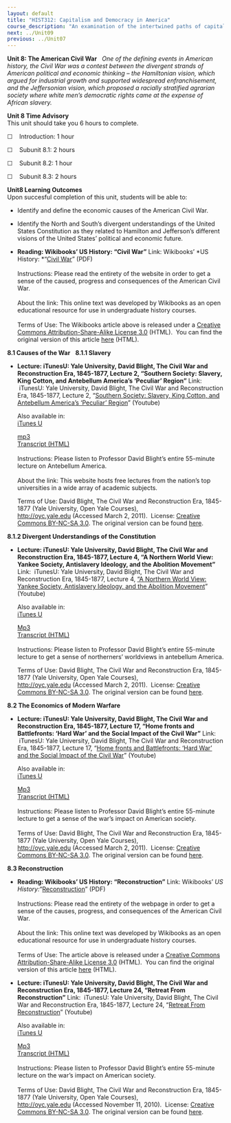 ```yaml
---
layout: default
title: "HIST312: Capitalism and Democracy in America"
course_description: "An examination of the intertwined paths of capitalism and democracy in US history from the 17th century to the present, focusing on the connections between America’s economic and political development."
next: ../Unit09
previous: ../Unit07
---
```

**Unit 8: The American Civil War** <span id="8"></span> 
*One of the defining events in American history, the Civil War was a
contest between the divergent strands of American political and economic
thinking – the Hamiltonian vision, which argued for industrial growth
and supported widespread enfranchisement, and the Jeffersonian vision,
which proposed a racially stratified agrarian society where white men’s
democratic rights came at the expense of African slavery.*

**Unit 8 Time Advisory**  
This unit should take you 6 hours to complete.

☐    Introduction: 1 hour

☐    Subunit 8.1: 2 hours

☐    Subunit 8.2: 1 hour

☐    Subunit 8.3: 2 hours

**Unit8 Learning Outcomes**  
Upon succesful completion of this unit, students will be able to:

-   Identify and define the economic causes of the American Civil War.
-   Identify the North and South’s divergent understandings of the
    United States Constitution as they related to Hamilton and
    Jefferson’s different visions of the United States’ political and
    economic future.

-   **Reading: Wikibooks’ US History: “Civil War”**
    Link: Wikibooks’ *US History: *“[Civil
    War](https://resources.saylor.org/archived/wp-content/uploads/2011/08/HIST312-8-Civil-War.pdf)”
    (PDF)  
        
     Instructions: Please read the entirety of the website in order to
    get a sense of the caused, progress and consequences of the American
    Civil War.  
        
     About the link: This online text was developed by Wikibooks as an
    open educational resource for use in undergraduate history
    courses.  
        
     Terms of Use: The Wikibooks article above is released under a
    [Creative Commons Attribution-Share-Alike License
    3.0](http://creativecommons.org/licenses/by-sa/3.0/) (HTML).  You
    can find the original version of this article
    [here](http://en.wikibooks.org/wiki/US_History/Civil_War) (HTML).

**8.1 Causes of the War** <span id="8.1"></span> 
**8.1.1 Slavery** <span id="8.1.1"></span> 
-   **Lecture: iTunesU: Yale University, David Blight, The Civil War and
    Reconstruction Era, 1845-1877, Lecture 2, “Southern Society:
    Slavery, King Cotton, and Antebellum America’s ‘Peculiar’ Region”**
    Link:  iTunesU: Yale University, David Blight, The Civil War and
    Reconstruction Era, 1845-1877, Lecture 2, “[Southern Society:
    Slavery, King Cotton, and Antebellum America’s ‘Peculiar’
    Region](http://www.youtube.com/watch?v=IIYxuTbJBz8)” (Youtube)  
      
     Also available in:  
     [iTunes
    U](http://deimos3.apple.com/WebObjects/Core.woa/Browse/yale.edu-dz.2821767545?i=1913560108)  

    [mp3](http://openmedia.yale.edu/projects/media_viewer/video_viewer2.php?window_size=audio&type=mp3&title=HIST%20119%20-%20Lecture%202%20-%20Prof.%20David%20Blight&path=%2Fcourses%2Fspring08%2Fhist119%2Fmp3%2Fhist119_02_011708.mp3)  
     [Transcript (HTML)](http://oyc.yale.edu/transcript/543/hist-119)  
        
     Instructions: Please listen to Professor David Blight’s entire
    55-minute lecture on Antebellum America.  
        
     About the link: This website hosts free lectures from the nation’s
    top universities in a wide array of academic subjects.  
      
     Terms of Use: David Blight, The Civil War and Reconstruction Era,
    1845-1877 (Yale University, Open Yale Courses),
    <http://oyc.yale.edu> (Accessed March 2, 2011).  License: [Creative
    Commons BY-NC-SA
    3.0](http://creativecommons.org/licenses/by-nc-sa/3.0/us/). The
    original version can be found
    [here](http://oyc.yale.edu/history/civil-war-and-reconstruction/content/sessions.html).

**8.1.2 Divergent Understandings of the Constitution** <span
id="8.1.2"></span> 
-   **Lecture: iTunesU: Yale University, David Blight, The Civil War and
    Reconstruction Era, 1845-1877, Lecture 4, “A Northern World View:
    Yankee Society, Antislavery Ideology, and the Abolition Movement”**
    Link:  iTunesU: Yale University, David Blight, The Civil War and
    Reconstruction Era, 1845-1877, Lecture 4, [“A Northern World View:
    Yankee Society, Antislavery Ideology, and the Abolition
    Movement](http://www.youtube.com/watch?v=QUIu1SdMoZ8)” (Youtube)  
      
     Also available in:  
     [iTunes
    U](http://deimos3.apple.com/WebObjects/Core.woa/Browse/yale.edu-dz.2821767555?i=1281458248)  

    [Mp3](http://openmedia.yale.edu/projects/media_viewer/video_viewer2.php?window_size=audio&type=mp3&title=HIST%20119%20-%20Lecture%204%20-%20Prof.%20David%20Blight&path=%2Fcourses%2Fspring08%2Fhist119%2Fmp3%2Fhist119_04_012408.mp3)  
     [Transcript (HTML)](http://oyc.yale.edu/transcript/545/hist-119)  
        
     Instructions: Please listen to Professor David Blight’s entire
    55-minute lecture to get a sense of northerners’ worldviews in
    antebellum America.  
      
     Terms of Use: David Blight, The Civil War and Reconstruction Era,
    1845-1877 (Yale University, Open Yale Courses),
    <http://oyc.yale.edu> (Accessed March 2, 2011).  License: [Creative
    Commons BY-NC-SA
    3.0](http://creativecommons.org/licenses/by-nc-sa/3.0/us/). The
    original version can be found
    [here](http://oyc.yale.edu/history/civil-war-and-reconstruction/content/sessions.html).

**8.2 The Economics of Modern Warfare** <span id="8.2"></span> 
-   **Lecture: iTunesU: Yale University, David Blight, The Civil War and
    Reconstruction Era, 1845-1877, Lecture 17, “Home fronts and
    Battlefronts: ‘Hard War’ and the Social Impact of the Civil War”**
    Link:  iTunesU: Yale University, David Blight, The Civil War and
    Reconstruction Era, 1845-1877, Lecture 17, “[Home fronts and
    Battlefronts: ‘Hard War’ and the Social Impact of the Civil
    War](http://www.youtube.com/watch?v=VpVZQtNXyzw)” (Youtube)  
      
     Also available in:  
     [iTunes
    U](http://deimos3.apple.com/WebObjects/Core.woa/Browse/yale.edu-dz.2821767620?i=1168022318)             

    [Mp3](http://openmedia.yale.edu/projects/media_viewer/video_viewer2.php?window_size=audio&type=mp3&title=HIST%20119%20-%20Lecture%205%20-%20Prof.%20David%20Blight&path=%2Fcourses%2Fspring08%2Fhist119%2Fmp3%2Fhist119_05_012908.mp3)  
     [Transcript
    (HTML)](http://oyc.yale.edu/history/civil-war-and-reconstruction/content/transcripts/transcript-5-telling-a-free-story-fugitive-slaves)  
        
     Instructions: Please listen to Professor David Blight’s entire
    55-minute lecture to get a sense of the war’s impact on American
    society.  
        
     Terms of Use: David Blight, The Civil War and Reconstruction Era,
    1845-1877 (Yale University, Open Yale Courses),
    <http://oyc.yale.edu> (Accessed March 2, 2011).  License: [Creative
    Commons BY-NC-SA
    3.0](http://creativecommons.org/licenses/by-nc-sa/3.0/us/). The
    original version can be found
    [here](http://oyc.yale.edu/history/civil-war-and-reconstruction/content/sessions.html).

**8.3 Reconstruction** <span id="8.3"></span> 
-   **Reading: Wikibooks’ US History: “Reconstruction”**
    Link: Wikibooks’ *US
    History:*“[Reconstruction](https://resources.saylor.org/archived/wp-content/uploads/2011/08/HIST312-8.3-Reconstruction.pdf)”
    (PDF)  
        
     Instructions: Please read the entirety of the webpage in order to
    get a sense of the causes, progress, and consequences of the
    American Civil War.  
        
     About the link: This online text was developed by Wikibooks as an
    open educational resource for use in undergraduate history
    courses.  
        
     Terms of Use: The article above is released under a [Creative
    Commons Attribution-Share-Alike License
    3.0](http://creativecommons.org/licenses/by-sa/3.0/) (HTML).  You
    can find the original version of this article
    [here](http://en.wikibooks.org/wiki/US_History/Reconstruction)
    (HTML).

-   **Lecture: iTunesU: Yale University, David Blight, The Civil War and
    Reconstruction Era, 1845-1877, Lecture 24, “Retreat From
    Reconstruction”**
    Link:  iTunesU: Yale University, David Blight, The Civil War and
    Reconstruction Era, 1845-1877, Lecture 24, “[Retreat From
    Reconstruction](http://www.youtube.com/watch?v=JWnPCrq_oNQ)” (Youtube)  
      
     Also available in:   
     [iTunes
    U](http://deimos3.apple.com/WebObjects/Core.woa/Browse/yale.edu-dz.2821767655?i=1128884536)  

    [Mp3](http://openmedia.yale.edu/projects/media_viewer/video_viewer2.php?window_size=audio&type=mp3&title=HIST%20119%20-%20Lecture%205%20-%20Prof.%20David%20Blight&path=%2Fcourses%2Fspring08%2Fhist119%2Fmp3%2Fhist119_05_012908.mp3)  
     [Transcript
    (HTML)](http://oyc.yale.edu/history/civil-war-and-reconstruction/content/transcripts/transcript-5-telling-a-free-story-fugitive-slaves)  
        
     Instructions: Please listen to Professor David Blight’s entire
    55-minute lecture on the war’s impact on American society.  
        
     Terms of Use: David Blight, The Civil War and Reconstruction Era,
    1845-1877 (Yale University, Open Yale Courses),
    <http://oyc.yale.edu> (Accessed November 11, 2010).  License:
    [Creative Commons BY-NC-SA
    3.0](http://creativecommons.org/licenses/by-nc-sa/3.0/us/). The
    original version can be found
    [here](http://oyc.yale.edu/history/civil-war-and-reconstruction/content/sessions.html).


